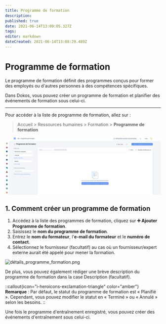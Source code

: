 ```yaml
---
title: Programme de formation
description: 
published: true
date: 2021-06-14T13:09:05.327Z
tags: 
editor: markdown
dateCreated: 2021-06-14T13:08:29.489Z
---
```


# Programme de formation

Le programme de formation définit des programmes conçus pour former des employés ou d'autres personnes à des compétences spécifiques.

Dans Dokos, vous pouvez créer un programme de formation et planifier des événements de formation sous celui-ci.

---

Pour accéder à la liste de programme de formation, allez sur :

> Accueil > Ressources humaines > Formation > **Programme de formation**

![liste_programme_de_formation.png](/content/rh/training-program/liste_programme_de_formation.png)

## 1. Comment créer un programme de formation

1. Accédez à la liste des programmes de formation, cliquez sur **:heavy_plus_sign: Ajouter Programme de formation**.
2. Saisissez le **nom du programme de formation**.
3. Entrez le **nom du formateur**, l'**e-mail du formateur** et le **numéro de contact**.
4. Sélectionnez le fournisseur (facultatif) au cas où un fournisseur/expert externe aurait été appelé pour mener la formation.

![détails_programme_formation.png](/content/rh/training-program/détails_programme_formation.png)

De plus, vous pouvez également rédiger une brève description du programme de formation dans la case Description (facultatif).

::callout{icon="i-heroicons-exclamation-triangle" color="amber"}
**Remarque** : Par défaut, le statut du programme de formation est « Planifié ». Cependant, vous pouvez modifier le statut en « Terminé » ou « Annulé » selon les besoins.
::

Une fois le programme d'entraînement enregistré, vous pouvez créer des événements d'entraînement sous celui-ci.